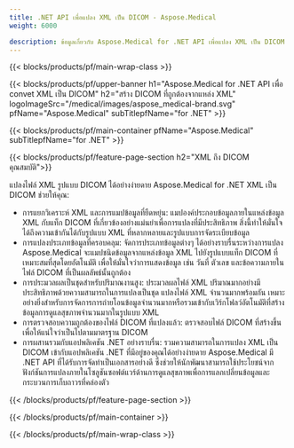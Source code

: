 ```yaml
---
title: .NET API เพื่อแปลง XML เป็น DICOM - Aspose.Medical
weight: 6000

description: ข้อมูลเกี่ยวกับ Aspose.Medical for .NET API เพื่อแปลง XML เป็น DICOM
---
```


{{< blocks/products/pf/main-wrap-class >}}

{{< blocks/products/pf/upper-banner h1="Aspose.Medical for .NET API เพื่อ convet XML เป็น DICOM" h2="สร้าง DICOM ที่ถูกต้องจากแหล่ง XML" logoImageSrc="/medical/images/aspose_medical-brand.svg" pfName="Aspose.Medical" subTitlepfName="for .NET" >}}

{{< blocks/products/pf/main-container pfName="Aspose.Medical" subTitlepfName="for .NET" >}}

{{< blocks/products/pf/feature-page-section h2="XML ถึง DICOM คุณสมบัติ">}}

<p>แปลงไฟล์ XML รูปแบบ DICOM ได้อย่างง่ายดาย Aspose.Medical for .NET XML เป็น DICOM ช่วยให้คุณ:</p>

<ul>
<li>การแยกวิเคราะห์ XML และการแมปข้อมูลที่ยืดหยุ่น: แมปองค์ประกอบข้อมูลภายในแหล่งข้อมูล XML กับแท็ก DICOM ที่เกี่ยวข้องอย่างแม่นยําเพื่อการแปลงที่มีประสิทธิภาพ สิ่งนี้ทําให้มั่นใจได้ถึงความเข้ากันได้กับรูปแบบ XML ที่หลากหลายและรูปแบบการจัดระเบียบข้อมูล</li>
<li>การแปลงประเภทข้อมูลที่ครอบคลุม: จัดการประเภทข้อมูลต่างๆ ได้อย่างราบรื่นระหว่างการแปลง Aspose.Medical จะแมปชนิดข้อมูลจากแหล่งข้อมูล XML ไปยังรูปแบบแท็ก DICOM ที่เหมาะสมที่สุดโดยอัตโนมัติ เพื่อให้มั่นใจว่าการแสดงข้อมูล เช่น วันที่ ตัวเลข และข้อความภายในไฟล์ DICOM ที่เป็นผลลัพธ์นั้นถูกต้อง</li>
<li>การประมวลผลเป็นชุดสําหรับปริมาณงานสูง: ประมวลผลไฟล์ XML ปริมาณมากอย่างมีประสิทธิภาพด้วยความสามารถในการแปลงเป็นชุด แปลงไฟล์ XML จํานวนมากพร้อมกัน เหมาะอย่างยิ่งสําหรับการจัดการการถ่ายโอนข้อมูลจํานวนมากหรือรวมเข้ากับเวิร์กโฟลว์อัตโนมัติที่สร้างข้อมูลการดูแลสุขภาพจํานวนมากในรูปแบบ XML</li>
<li>การตรวจสอบความถูกต้องของไฟล์ DICOM ที่แปลงแล้ว: ตรวจสอบไฟล์ DICOM ที่สร้างขึ้นเพื่อให้แน่ใจว่าเป็นไปตามมาตรฐาน DICOM</li>
<li>การผสานรวมกับแอปพลิเคชัน .NET อย่างราบรื่น: รวมความสามารถในการแปลง XML เป็น DICOM เข้ากับแอปพลิเคชัน .NET ที่มีอยู่ของคุณได้อย่างง่ายดาย Aspose.Medical มี .NET API ที่ได้รับการจัดทําเป็นเอกสารอย่างดี ซึ่งช่วยให้นักพัฒนาสามารถใช้ประโยชน์จากฟังก์ชันการแปลงภายในโซลูชันซอฟต์แวร์ด้านการดูแลสุขภาพเพื่อการแลกเปลี่ยนข้อมูลและกระบวนการเก็บถาวรที่คล่องตัว</li>
</ul>

{{< /blocks/products/pf/feature-page-section >}}

{{< /blocks/products/pf/main-container >}}

{{< /blocks/products/pf/main-wrap-class >}}